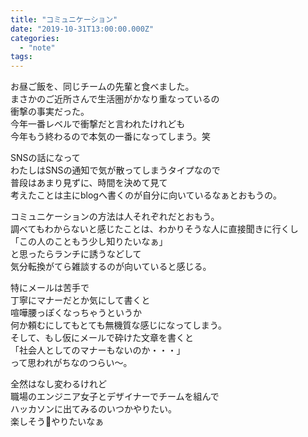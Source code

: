 ```yaml
---
title: "コミュニケーション"
date: "2019-10-31T13:00:00.000Z"
categories: 
  - "note"
tags: 
---
```


お昼ご飯を、同じチームの先輩と食べました。  
まさかのご近所さんで生活圏がかなり重なっているの  
衝撃の事実だった。  
今年一番レベルで衝撃だと言われたけれども  
今年もう終わるので本気の一番になってしまう。笑

SNSの話になって  
わたしはSNSの通知で気が散ってしまうタイプなので  
普段はあまり見ずに、時間を決めて見て  
考えたことは主にblogへ書くのが自分に向いているなぁとおもうの。

コミュニケーションの方法は人それぞれだとおもう。  
調べてもわからないと感じたことは、わかりそうな人に直接聞きに行くし  
「この人のこともう少し知りたいなぁ」  
と思ったらランチに誘うなどして  
気分転換がてら雑談するのが向いていると感じる。

特にメールは苦手で  
丁寧にマナーだとか気にして書くと  
喧嘩腰っぽくなっちゃうというか  
何か頼むにしてもとても無機質な感じになってしまう。  
そして、もし仮にメールで砕けた文章を書くと  
「社会人としてのマナーもないのか・・・」  
って思われがちなのつらい〜。

全然はなし変わるけれど  
職場のエンジニア女子とデザイナーでチームを組んで  
ハッカソンに出てみるのいつかやりたい。  
楽しそう🙊やりたいなぁ
